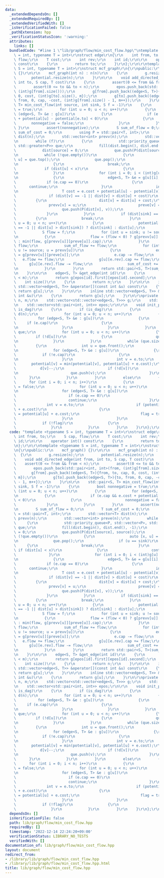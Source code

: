 ```yaml
---
data:
  _extendedDependsOn: []
  _extendedRequiredBy: []
  _extendedVerifiedWith: []
  _isVerificationFailed: false
  _pathExtension: hpp
  _verificationStatusIcon: ':warning:'
  attributes:
    links: []
  bundledCode: "#line 1 \"lib/graph/flow/min_cost_flow.hpp\"\ntemplate <typename S\
    \ = int, typename T = int>\r\nstruct edge\r\n{\r\n    int from, to;\r\n    S cap,\
    \ flow;\r\n    T cost;\r\n    int rev;\r\n    int id;\r\n\r\n    operator int()\
    \ const\r\n    {\r\n        return to;\r\n    }\r\n};\r\n\r\ntemplate <typename\
    \ S = int, typename T = int>\r\nstruct mcf_graph\r\n{\r\npublic:\r\n    mcf_graph()\
    \ {}\r\n\r\n    mcf_graph(int n) : n(n)\r\n    {\r\n        g.resize(n);\r\n \
    \       potential.resize(n);\r\n    }\r\n\r\n    void add_directed_edge(int from,\
    \ int to, S cap, T cost)\r\n    {\r\n        assert(0 <= from && from < n);\r\n\
    \        assert(0 <= to && to < n);\r\n        epos.push_back(std::pair<int, int>(from,\
    \ (int)g[from].size()));\r\n        g[from].push_back((edge<S, T>){from, to, cap,\
    \ 0, cost, (int)g[to].size(), m});\r\n        g[to].push_back((edge<S, T>){to,\
    \ from, 0, cap, -cost, (int)g[from].size() - 1, m++});\r\n    }\r\n\r\n    std::pair<S,\
    \ T> min_cost_flow(int source, int sink, S f = -1)\r\n    {\r\n        bool nonnegative\
    \ = true;\r\n        for (int u = 0; u < n; u++)\r\n        {\r\n            for\
    \ (edge<S, T> &e : g[u])\r\n            {\r\n                if (e.cap && e.cost\
    \ + potential[u] - potential[e.to] < 0)\r\n                {\r\n             \
    \       nonnegative = false;\r\n                }\r\n            }\r\n       \
    \ }\r\n        assert(nonnegative);\r\n        S sum_of_flow = 0;\r\n        T\
    \ sum_of_cost = 0;\r\n        using P = std::pair<T, int>;\r\n        std::vector<T>\
    \ dist(n);\r\n        std::vector<int> prevv(n);\r\n        std::vector<int> preve(n);\r\
    \n        while (f)\r\n        {\r\n            std::priority_queue<P, std::vector<P>,\
    \ std::greater<P>> que;\r\n            fill(dist.begin(), dist.end(), -1);\r\n\
    \            dist[source] = 0;\r\n            que.push(P(dist[source], source));\r\
    \n            while (!que.empty())\r\n            {\r\n                auto [x,\
    \ u] = que.top();\r\n                que.pop();\r\n                if (u == sink)\r\
    \n                {\r\n                    break;\r\n                }\r\n   \
    \             if (dist[u] < x)\r\n                {\r\n                    continue;\r\
    \n                }\r\n                for (int i = 0; i < (int)g[u].size(); i++)\r\
    \n                {\r\n                    edge<S, T> &e = g[u][i];\r\n      \
    \              if (e.cap == 0)\r\n                    {\r\n                  \
    \      continue;\r\n                    }\r\n                    int v = e.to;\r\
    \n                    T cost = e.cost + potential[u] - potential[v];\r\n     \
    \               if (dist[v] == -1 || dist[v] > dist[u] + cost)\r\n           \
    \         {\r\n                        dist[v] = dist[u] + cost;\r\n         \
    \               prevv[v] = u;\r\n                        preve[v] = i;\r\n   \
    \                     que.push(P(dist[v], v));\r\n                    }\r\n  \
    \              }\r\n            }\r\n            if (dist[sink] == -1)\r\n   \
    \         {\r\n                break;\r\n            }\r\n            for (int\
    \ u = 0; u < n; u++)\r\n            {\r\n                potential[u] += (dist[u]\
    \ == -1 || dist[u] > dist[sink]) ? dist[sink] : dist[u];\r\n            }\r\n\
    \            S flow = f;\r\n            for (int u = sink; u != source; u = prevv[u])\r\
    \n            {\r\n                flow = (flow < 0) ? g[prevv[u]][preve[u]].cap\
    \ : min(flow, g[prevv[u]][preve[u]].cap);\r\n            }\r\n            f -=\
    \ flow;\r\n            sum_of_flow += flow;\r\n            for (int u = sink;\
    \ u != source; u = prevv[u])\r\n            {\r\n                edge<S, T> &e\
    \ = g[prevv[u]][preve[u]];\r\n                e.cap -= flow;\r\n             \
    \   e.flow += flow;\r\n                g[u][e.rev].cap += flow;\r\n          \
    \      g[u][e.rev].flow -= flow;\r\n                sum_of_cost += e.cost * flow;\r\
    \n            }\r\n        }\r\n        return std::pair<S, T>(sum_of_flow, sum_of_cost);\r\
    \n    }\r\n\r\n    edge<S, T> &get_edge(int id)\r\n    {\r\n        assert(id\
    \ < m);\r\n        return g[epos[id].first][epos[id].second];\r\n    }\r\n\r\n\
    \    int size()\r\n    {\r\n        return n;\r\n    }\r\n\r\n    inline const\
    \ std::vector<edge<S, T>> &operator[](const int &u) const\r\n    {\r\n       \
    \ return g[u];\r\n    }\r\n\r\n    inline std::vector<edge<S, T>> &operator[](const\
    \ int &u)\r\n    {\r\n        return g[u];\r\n    }\r\n\r\nprivate:\r\n    int\
    \ n, m;\r\n    std::vector<std::vector<edge<S, T>>> g;\r\n    std::vector<T> potential;\r\
    \n    std::vector<std::pair<int, int>> epos;\r\n\r\n    void init_potential(bool\
    \ is_dag)\r\n    {\r\n        if (is_dag)\r\n        {\r\n            std::vector<int>\
    \ d(n);\r\n            for (int u = 0; u < n; u++)\r\n            {\r\n      \
    \          for (edge<S, T> &e : g[u])\r\n                {\r\n               \
    \     if (e.cap)\r\n                    {\r\n                        d[e.to]++;\r\
    \n                    }\r\n                }\r\n            }\r\n            std::queue<int>\
    \ que;\r\n            for (int u = 0; u < n; u++)\r\n            {\r\n       \
    \         if (!d[u])\r\n                {\r\n                    que.push(u);\r\
    \n                }\r\n            }\r\n            while (que.size())\r\n   \
    \         {\r\n                int u = que.front();\r\n                que.pop();\r\
    \n                for (edge<S, T> &e : g[u])\r\n                {\r\n        \
    \            if (!e.cap)\r\n                    {\r\n                        continue;\r\
    \n                    }\r\n                    int v = e.to;\r\n             \
    \       potential[v] = min(potential[v], potential[u] + e.cost);\r\n         \
    \           d[v]--;\r\n                    if (!d[v])\r\n                    {\r\
    \n                        que.push(v);\r\n                    }\r\n          \
    \      }\r\n            }\r\n        }\r\n        else\r\n        {\r\n      \
    \      for (int i = 0; i < n; i++)\r\n            {\r\n                bool flag\
    \ = false;\r\n                for (int u = 0; u < n; u++)\r\n                {\r\
    \n                    for (edge<S, T> &e : g[u])\r\n                    {\r\n\
    \                        if (e.cap == 0)\r\n                        {\r\n    \
    \                        continue;\r\n                        }\r\n          \
    \              int v = e.to;\r\n                        if (potential[v] > potential[u]\
    \ + e.cost)\r\n                        {\r\n                            potential[v]\
    \ = potential[u] + e.cost;\r\n                            flag = true;\r\n   \
    \                     }\r\n                    }\r\n                }\r\n    \
    \            if (!flag)\r\n                {\r\n                    break;\r\n\
    \                }\r\n            }\r\n        }\r\n    }\r\n};\r\n"
  code: "template <typename S = int, typename T = int>\r\nstruct edge\r\n{\r\n   \
    \ int from, to;\r\n    S cap, flow;\r\n    T cost;\r\n    int rev;\r\n    int\
    \ id;\r\n\r\n    operator int() const\r\n    {\r\n        return to;\r\n    }\r\
    \n};\r\n\r\ntemplate <typename S = int, typename T = int>\r\nstruct mcf_graph\r\
    \n{\r\npublic:\r\n    mcf_graph() {}\r\n\r\n    mcf_graph(int n) : n(n)\r\n  \
    \  {\r\n        g.resize(n);\r\n        potential.resize(n);\r\n    }\r\n\r\n\
    \    void add_directed_edge(int from, int to, S cap, T cost)\r\n    {\r\n    \
    \    assert(0 <= from && from < n);\r\n        assert(0 <= to && to < n);\r\n\
    \        epos.push_back(std::pair<int, int>(from, (int)g[from].size()));\r\n \
    \       g[from].push_back((edge<S, T>){from, to, cap, 0, cost, (int)g[to].size(),\
    \ m});\r\n        g[to].push_back((edge<S, T>){to, from, 0, cap, -cost, (int)g[from].size()\
    \ - 1, m++});\r\n    }\r\n\r\n    std::pair<S, T> min_cost_flow(int source, int\
    \ sink, S f = -1)\r\n    {\r\n        bool nonnegative = true;\r\n        for\
    \ (int u = 0; u < n; u++)\r\n        {\r\n            for (edge<S, T> &e : g[u])\r\
    \n            {\r\n                if (e.cap && e.cost + potential[u] - potential[e.to]\
    \ < 0)\r\n                {\r\n                    nonnegative = false;\r\n  \
    \              }\r\n            }\r\n        }\r\n        assert(nonnegative);\r\
    \n        S sum_of_flow = 0;\r\n        T sum_of_cost = 0;\r\n        using P\
    \ = std::pair<T, int>;\r\n        std::vector<T> dist(n);\r\n        std::vector<int>\
    \ prevv(n);\r\n        std::vector<int> preve(n);\r\n        while (f)\r\n   \
    \     {\r\n            std::priority_queue<P, std::vector<P>, std::greater<P>>\
    \ que;\r\n            fill(dist.begin(), dist.end(), -1);\r\n            dist[source]\
    \ = 0;\r\n            que.push(P(dist[source], source));\r\n            while\
    \ (!que.empty())\r\n            {\r\n                auto [x, u] = que.top();\r\
    \n                que.pop();\r\n                if (u == sink)\r\n           \
    \     {\r\n                    break;\r\n                }\r\n               \
    \ if (dist[u] < x)\r\n                {\r\n                    continue;\r\n \
    \               }\r\n                for (int i = 0; i < (int)g[u].size(); i++)\r\
    \n                {\r\n                    edge<S, T> &e = g[u][i];\r\n      \
    \              if (e.cap == 0)\r\n                    {\r\n                  \
    \      continue;\r\n                    }\r\n                    int v = e.to;\r\
    \n                    T cost = e.cost + potential[u] - potential[v];\r\n     \
    \               if (dist[v] == -1 || dist[v] > dist[u] + cost)\r\n           \
    \         {\r\n                        dist[v] = dist[u] + cost;\r\n         \
    \               prevv[v] = u;\r\n                        preve[v] = i;\r\n   \
    \                     que.push(P(dist[v], v));\r\n                    }\r\n  \
    \              }\r\n            }\r\n            if (dist[sink] == -1)\r\n   \
    \         {\r\n                break;\r\n            }\r\n            for (int\
    \ u = 0; u < n; u++)\r\n            {\r\n                potential[u] += (dist[u]\
    \ == -1 || dist[u] > dist[sink]) ? dist[sink] : dist[u];\r\n            }\r\n\
    \            S flow = f;\r\n            for (int u = sink; u != source; u = prevv[u])\r\
    \n            {\r\n                flow = (flow < 0) ? g[prevv[u]][preve[u]].cap\
    \ : min(flow, g[prevv[u]][preve[u]].cap);\r\n            }\r\n            f -=\
    \ flow;\r\n            sum_of_flow += flow;\r\n            for (int u = sink;\
    \ u != source; u = prevv[u])\r\n            {\r\n                edge<S, T> &e\
    \ = g[prevv[u]][preve[u]];\r\n                e.cap -= flow;\r\n             \
    \   e.flow += flow;\r\n                g[u][e.rev].cap += flow;\r\n          \
    \      g[u][e.rev].flow -= flow;\r\n                sum_of_cost += e.cost * flow;\r\
    \n            }\r\n        }\r\n        return std::pair<S, T>(sum_of_flow, sum_of_cost);\r\
    \n    }\r\n\r\n    edge<S, T> &get_edge(int id)\r\n    {\r\n        assert(id\
    \ < m);\r\n        return g[epos[id].first][epos[id].second];\r\n    }\r\n\r\n\
    \    int size()\r\n    {\r\n        return n;\r\n    }\r\n\r\n    inline const\
    \ std::vector<edge<S, T>> &operator[](const int &u) const\r\n    {\r\n       \
    \ return g[u];\r\n    }\r\n\r\n    inline std::vector<edge<S, T>> &operator[](const\
    \ int &u)\r\n    {\r\n        return g[u];\r\n    }\r\n\r\nprivate:\r\n    int\
    \ n, m;\r\n    std::vector<std::vector<edge<S, T>>> g;\r\n    std::vector<T> potential;\r\
    \n    std::vector<std::pair<int, int>> epos;\r\n\r\n    void init_potential(bool\
    \ is_dag)\r\n    {\r\n        if (is_dag)\r\n        {\r\n            std::vector<int>\
    \ d(n);\r\n            for (int u = 0; u < n; u++)\r\n            {\r\n      \
    \          for (edge<S, T> &e : g[u])\r\n                {\r\n               \
    \     if (e.cap)\r\n                    {\r\n                        d[e.to]++;\r\
    \n                    }\r\n                }\r\n            }\r\n            std::queue<int>\
    \ que;\r\n            for (int u = 0; u < n; u++)\r\n            {\r\n       \
    \         if (!d[u])\r\n                {\r\n                    que.push(u);\r\
    \n                }\r\n            }\r\n            while (que.size())\r\n   \
    \         {\r\n                int u = que.front();\r\n                que.pop();\r\
    \n                for (edge<S, T> &e : g[u])\r\n                {\r\n        \
    \            if (!e.cap)\r\n                    {\r\n                        continue;\r\
    \n                    }\r\n                    int v = e.to;\r\n             \
    \       potential[v] = min(potential[v], potential[u] + e.cost);\r\n         \
    \           d[v]--;\r\n                    if (!d[v])\r\n                    {\r\
    \n                        que.push(v);\r\n                    }\r\n          \
    \      }\r\n            }\r\n        }\r\n        else\r\n        {\r\n      \
    \      for (int i = 0; i < n; i++)\r\n            {\r\n                bool flag\
    \ = false;\r\n                for (int u = 0; u < n; u++)\r\n                {\r\
    \n                    for (edge<S, T> &e : g[u])\r\n                    {\r\n\
    \                        if (e.cap == 0)\r\n                        {\r\n    \
    \                        continue;\r\n                        }\r\n          \
    \              int v = e.to;\r\n                        if (potential[v] > potential[u]\
    \ + e.cost)\r\n                        {\r\n                            potential[v]\
    \ = potential[u] + e.cost;\r\n                            flag = true;\r\n   \
    \                     }\r\n                    }\r\n                }\r\n    \
    \            if (!flag)\r\n                {\r\n                    break;\r\n\
    \                }\r\n            }\r\n        }\r\n    }\r\n};\r\n"
  dependsOn: []
  isVerificationFile: false
  path: lib/graph/flow/min_cost_flow.hpp
  requiredBy: []
  timestamp: '2022-12-14 22:24:20+09:00'
  verificationStatus: LIBRARY_NO_TESTS
  verifiedWith: []
documentation_of: lib/graph/flow/min_cost_flow.hpp
layout: document
redirect_from:
- /library/lib/graph/flow/min_cost_flow.hpp
- /library/lib/graph/flow/min_cost_flow.hpp.html
title: lib/graph/flow/min_cost_flow.hpp
---
```

